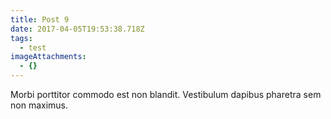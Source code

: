 ```yaml
---
title: Post 9
date: 2017-04-05T19:53:38.718Z
tags:
  - test
imageAttachments:
  - {}
---
```


Morbi porttitor commodo est non blandit. Vestibulum dapibus pharetra sem non maximus.
